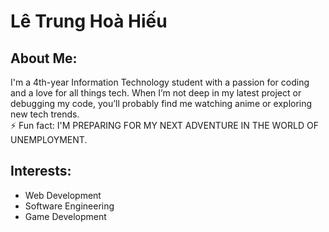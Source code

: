 # Lê Trung Hoà Hiếu

## About Me:
I'm a 4th-year Information Technology student with a passion for coding and a love for all things tech. When I’m not deep in my latest project or debugging my code, you’ll probably find me watching anime or exploring new tech trends. <br>⚡ Fun fact: I'M PREPARING FOR MY NEXT ADVENTURE IN THE WORLD OF UNEMPLOYMENT.

## Interests:
- Web Development
- Software Engineering
- Game Development
